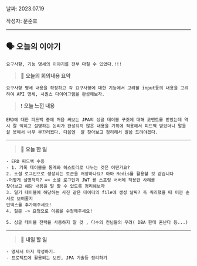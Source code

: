 날짜: 2023.07.19

작성자: 문준호

---


## 🗣 **오늘의 이야기**

~~~
요구사항, 기능 명세의 이야기를 전부 마칠 수 있었다.!!!
~~~

> 🎢 **오늘의 회의내용 요약**

~~~
요구사항 명세 내용을 확정하고 각 요구사항에 대한 기능에서 고려할 input등의 내용을 고려하여 API 명세, 시퀀스 다이어그램을 완성해보자.
~~~


> ❗ **오늘 느낀 내용**


~~~
ERD에 대한 피드백 중에 처음 써보는 JPA의 싱글 테이블 구조에 대해 코멘트를 받았는데 역시 잘 익히고 설명하는 논리가 완성되지 않은 내용을 기획에 적용해서 피드백 받았더니 말을 잘 못해서 너무 부끄러웠다. 다음엔  잘 찾아보고 정리해서 말씀 드려야겠다.  
~~~

---

> 🎵 **오늘 한 일**

~~~
- ERD 피드백 수용
- 1. 기록 테이블을 통계와 히스토리로 나누는 것은 어떤가요?
2. 소셜 로그인으로 생성되는 토큰을 저장하나요? 아마 Redis를 활용할 것 같습니다
-어떻게 설명하지? => 소셜 로그인과 JWT 를 스프링 서버에 적용한 사례를 
찾아보고 해당 내용을 말 할 수 있도록 정리해보자
3. 일기 테이블에 해당하는 사진 같은 데이터의 file에 생성 날짜? 즉 쿼리했을 때 어떤 순서로 보여줄지
인덱스를 추가해주세요!
4. 질문 -> 요청으로 이름을 수정해주세요!

5. 싱글 테이블 전략을 사용하지 말 것 , 다수의 컨님들의 우려( DBA 한테 혼난다 등...)
~~~

---

> 🥊 **내일 할 일**
~~~
- 명세서 마저 작성하기.
- 프로젝트에 활용되는 보안, JPA 기술등 정리하기
~~~
